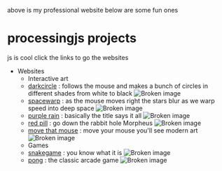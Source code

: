 above is my professional website below are some fun ones
# processingjs projects
js is cool
click the links to go the websites
* Websites
  + Interactive art
  * [darkcircle](https://docfate111.github.io/p5js/circles/index.html) : follows the mouse and makes a bunch of circles in different shades from white to black
  ![Broken image](https://docfate111.github.io/images/darkcircle.png)
  * [spacewarp](https://docfate111.github.io/p5js/spacewarp/site.html) : as the mouse moves right the stars blur as we warp speed into deep space
  ![Broken image](https://docfate111.github.io/images/spacewarp.png)
  * [purple rain](https://docfate111.github.io/p5js/purplerain/index.html) : basically the title says it all
  ![Broken image](https://docfate111.github.io/images/purple.png)
   * [red pill](https://docfate111.github.io/p5js/matrix/index.html) : go down the rabbit hole Morpheus
  ![Broken image](https://docfate111.github.io/images/matrix.png)
  * [move that mouse](https://docfate111.github.io/p5js/morecircles/index.html) : move your mouse you'll see modern art
  ![Broken image](https://docfate111.github.io/images/colors.png) 
  + Games
   * [snakegame](https://docfate111.github.io/p5js/snakegame/index.html) : you know what it is
  ![Broken image](https://docfate111.github.io/images/snake.png)
    * [pong](https://docfate111.github.io/p5js/pong/index.html) : the classic arcade game
  ![Broken image](https://docfate111.github.io/images/pong.png)
  
